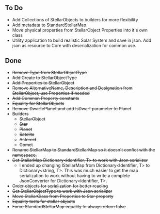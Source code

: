 ## To Do
* Add Collections of StellarObjects to builders for more flexibility
* Add metadata to StandardStellarMap
* Move physical properties from StellarObject Properties into it's own class
* Utility application to build realistic Solar System and save in json. Add json as resource to Core with deserialization for common use.


## Done
* ~~Remove Type from StellarObjectType~~
* ~~Add Create to StellarObjectType~~
* ~~Add Properties to StellarObject~~
* ~~Remove AlternativeName, Description and Designation from StellarObject, use Properties if needed~~
* ~~Add Common Property constants~~
* ~~Equality for StellarObjects~~
* ~~Remove DwarfePlanet and add IsDwarf parameter to Planet~~
* ~~Builders~~
	* ~~StellarObject~~
	* ~~Star~~
	* ~~Planet~~
	* ~~Satelite~~
	* ~~Asteroid~~
	* ~~Comet~~
* ~~Rename StellarMap to StandardStellarMap so it doesn't confict with the namespace.~~
* ~~Get StallarMap Dictionary<Identifier, T> to work with Json serializer~~
	* I ended up changing IStellarMap from Dictionary<Identifier, T> to Dictionary<string, T>. This was much easier to get the map serialization to work without having to write a complete JsonConverter for Dictionary<Identifier, T>.
* ~~Order objects for serialization for better reading~~
* ~~Get StellarObjectType to work with Json serializer~~
* ~~Move StellarClass from Properties to Star property~~
* ~~Equality tests for stellar objects~~
* ~~Force StandardStellarMap equality to always return false~~
